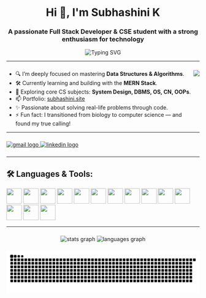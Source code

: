 <h1 align="center">Hi 👋, I'm Subhashini K</h1>
<h3 align="center">A passionate Full Stack Developer & CSE student with a strong enthusiasm for technology </h3>

<p align="center">
  <img src="https://readme-typing-svg.demolab.com?font=Fira+Code&size=22&pause=1000&color=F75C7E&center=true&vCenter=true&width=435&lines=Dream+Big!;Learn+Relentlessly!;Build+Consistently!" alt="Typing SVG" />
</p>

---

###

<img align="right" height="150" src="https://media.tenor.com/_mYZWyrW3AUAAAAj/peach-goma-pc-night-keyboard-smashing.gif"  />

###

- 🔍 I’m deeply focused on mastering **Data Structures & Algorithms**.
- 🛠️ Currently learning and building with the **MERN Stack**.
- 🧠 Exploring core CS subjects: **System Design, DBMS, OS, CN, OOPs**.
- 📫 Portfolio: [subhashini.site](https://www.subhashini.site/) 
- ✨ Passionate about solving real-life problems through code.
- ⚡ Fun fact: I transitioned from biology to computer science — and found my true calling!
---

###

<div align="left">
  <a href="mailto:subhashinikumar2004@gmail.com" target="_blank">
    <img src="https://img.shields.io/static/v1?message=Gmail&logo=gmail&label=&color=D14836&logoColor=white&labelColor=&style=for-the-badge" height="35" alt="gmail logo"  />
  </a>
  <a href="https://www.linkedin.com/in/subhashinik01" target="_blank">
    <img src="https://img.shields.io/static/v1?message=LinkedIn&logo=linkedin&label=&color=0077B5&logoColor=white&labelColor=&style=for-the-badge" height="35" alt="linkedin logo"  />
  </a>
</div>

###

---

## 🛠️ Languages & Tools:
<p align="left">
  <img src="https://cdn.jsdelivr.net/gh/devicons/devicon/icons/c/c-original.svg" height="40" width="40"/>
  <img src="https://cdn.jsdelivr.net/gh/devicons/devicon/icons/cplusplus/cplusplus-original.svg" height="40" width="40"/>
  <img src="https://cdn.jsdelivr.net/gh/devicons/devicon/icons/html5/html5-original.svg" height="40" width="40"/>
  <img src="https://cdn.jsdelivr.net/gh/devicons/devicon/icons/css3/css3-original.svg" height="40" width="40"/>
  <img src="https://cdn.jsdelivr.net/gh/devicons/devicon/icons/javascript/javascript-original.svg" height="40" width="40"/>
  <img src="https://cdn.jsdelivr.net/gh/devicons/devicon/icons/react/react-original.svg" height="40" width="40"/>
  <img src="https://cdn.jsdelivr.net/gh/devicons/devicon/icons/nodejs/nodejs-original.svg" height="40" width="40"/>
  <img src="https://cdn.jsdelivr.net/gh/devicons/devicon/icons/express/express-original.svg" height="40" width="40"/>
  <img src="https://cdn.jsdelivr.net/gh/devicons/devicon/icons/mongodb/mongodb-original.svg" height="40" width="40"/>
  <img src="https://cdn.jsdelivr.net/gh/devicons/devicon/icons/java/java-original.svg" height="40" width="40"/>
  <img src="https://cdn.jsdelivr.net/gh/devicons/devicon/icons/postman/postman-original.svg" height="40" width="40"/>
  <img src="https://cdn.jsdelivr.net/gh/devicons/devicon/icons/git/git-original.svg" height="40" width="40"/>
  <img src="https://cdn.jsdelivr.net/gh/devicons/devicon/icons/vscode/vscode-original.svg" height="40" width="40"/>
  <img src="https://camo.githubusercontent.com/bc824e494c2e3dc0650a5fd38e5ee4cd32fd8780312f4b3eebc3048e4cd82086/68747470733a2f2f63646e2e6a7364656c6976722e6e65742f67682f64657669636f6e732f64657669636f6e2f69636f6e732f616d617a6f6e77656273657276696365732f616d617a6f6e77656273657276696365732d6c696e652d776f72646d61726b2e737667" height="40" width="40"/>


 
</p>


---

###

<div align="center">
  <img src="https://github-readme-stats.vercel.app/api?username=Subhashini-K&hide_title=false&hide_rank=false&show_icons=true&include_all_commits=true&count_private=true&disable_animations=false&theme=dracula&locale=en&hide_border=false" height="150" alt="stats graph"  />
  <img src="https://github-readme-stats.vercel.app/api/top-langs?username=Subhashini-K&locale=en&hide_title=false&layout=compact&card_width=320&langs_count=5&theme=dracula&hide_border=false" height="150" alt="languages graph"  />
</div>

###

<img src="https://raw.githubusercontent.com/Subhashini-K/Subhashini-K/output/snake.svg" alt="Snake animation" />



